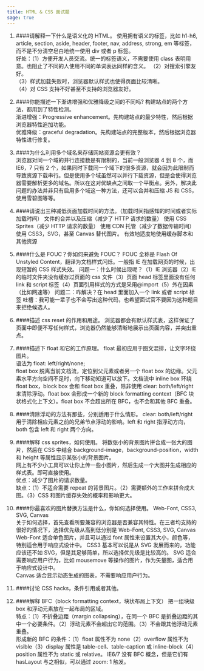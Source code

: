 ```yaml
---
title: HTML & CSS 面试题
sage: true
---
```


1. ####请解释一下什么是语义化的 HTML。
   使用拥有语义的标签，比如 h1-h6, article, section, aside, header, footer, nav, address, strong, em 等标签，而不是不分清空皂白地统一使用 div 或者 p 标签。  
   好处：（1）方便开发人员交流。统一的标签语义，不需要使用 class 表明用意。也阻止了不同的人使用不同的单词表达同样的含义。
   （2）对搜索引擎友好。  
   （3）样式加载失败时，浏览器默认样式也使得页面比较清晰。  
   （4）对 CSS 支持不好甚至不支持的浏览器友好。

1. ####你能描述一下渐进增强和优雅降级之间的不同吗?
   构建站点的两个方法，都用到了特性检测。  
   渐进增强：Progressive enhancement。先构建站点的最少特性，然后根据浏览器特性追加功能。  
   优雅降级：graceful degradation。先构建站点的完整版本，然后根据浏览器特性进行修复。

1. ####为什么利用多个域名来存储网站资源会更有效？  
   浏览器对同一个域的并行连接数是有限制的，当前一般浏览器 4 到 8 个，而 IE6，7 只有 2 个，如果同时下载同一个域下的很多资源，就会因为此限制而导致资源下载串行。但是使用多个域虽然可以并行下载资源，但是会使得浏览器需要解析更多的域名。所以在这对优缺点之间取一个平衡点。另外，解决此问题的办法并非只有启用多个域这一种方法，还可以合并和压缩 JS 和 CSS，使用雪碧图等等。

1. ####请说出三种减低页面加载时间的方法。（加载时间指感知的时间或者实际加载时间）
   文件的合并以及压缩（减少了 HTTP 请求的数量）
   使用 CSS Sprites（减少 HTTP 请求的数量）
   使用 CDN 托管（减少了数据传输时间）
   使用 CSS3，SVG，甚至 Canvas 替代图片。
   有效地适度地使用缓存脚本和其他资源

1. ####什么是 FOUC？你如何来避免 FOUC？
   FOUC 全称是 Flash Of Unstyled Content，翻译为文档样式闪烁。一般指 IE 在加载网页的时候，出现短暂的 CSS 样式失效。
   问题一：什么时候出现呢？（1）IE 浏览器（2）IE 的临时文件夹没有缓存过页面的 css 文件（3）页面 head 标签里面没有任何 link 和 script 标签（4）页面引用样式的方式是采用@import（5）外在因素（比如网速等）
   问题二：咋解决？在 head 里面加入一个 link 或者 script 标签
   吐槽：我可能一辈子也不会写出这种代码，也希望面试官不要因为这种题目来拒绝候选人。

1. ####描述 css reset 的作用和用途。
   浏览器都会有默认样式表，这样保证了页面中即便不写任何样式，浏览器仍然能够清晰地展示出页面内容，并突出重点。

1. ####描述下 float 和它的工作原理。
   float 最初应用于图文混排，让文字环绕图片。  
   语法为 float: left/right/none;  
   float box 脱离当前文档流，定位到父元素或者另一个 float box 的边缘。父元素水平方向空间不足时，向下移动知道可以放下。文档流中 inline box 环绕 float box，block box 会和 float box 重叠，除非使用 clear: both/left/right 来清除浮动。float box 会形成一个新的 block formatting context（BFC 块状格式化上下文）。float box 不会超出所在 BFC，也不会和其他 BFC 重叠。

1. ####清除浮动的方法有那些，分别适用于什么情形。
   clear: both/left/right  
   用于清除相应元素之前的兄弟节点浮动的影响。left 和 right 指浮动方向，both 包含 left 和 right 两个方向。

1. ####解释 css sprites，如何使用。
   将数张小的背景图片拼合成一张大的图片，然后在 CSS 中结合 background-image，background-position，width 和 height 等属性显示某张小的背景图片。  
   网上有不少小工具可以让你上传一些小图片，然后生成一个大图并生成相应的样式表。即可直接使用。  
   优点：减少了图片的请求数量。  
   缺点：（1）不适合需要 repeat 的背景图片。（2）需要额外的工作来拼合成大图。（3）CSS 和图片缓存失效的概率和影响更大。
1. ####你最喜欢的图片替换方法是什么，你如何选择使用。
   Web-Font, CSS3, SVG, Canvas  
   关于如何选择，首先查看所要兼容的浏览器是否兼容其特性。在三者均支持的很好的情况下，选择优先级从高到低分别是 Web-Font, CSS3, SVG, Canvas  
   Web-Font 适合单色图片，并且可以通过 font 属性来设置其大小，颜色等，特别适合用于响应式设计中。
   CSS3 基本可以说是从 SVG 发展而来的，功能应该还不如 SVG，但是其足够简单，所以选择优先级是比较高的。
   SVG 适合需要响应用户行为，比如 mousemove 等操作的图片，作为矢量图，适合用于响应式设计中。  
   Canvas 适合显示动态生成的图表，不需要响应用户行为。

1. ####讨论 CSS hacks，条件引用或者其他。

1. ####解释 BFC（block formatting context，块状布局上下文）
   把一组块级 box 和浮动元素放在一起布局的区域。  
   特点：（1）不折叠边距（margin collapsing），在同一个 BFC 是折叠边距的其中一个必要条件。（2）浮动元素不会超出它的范围。（3）不会跟其他浮动元素重叠。  
   形成新的 BFC 的条件：（1）float 属性不为 none（2）overflow 属性不为 visible（3）display 属性是 table-cell、table-caption 或 inline-block（4）position 属性不为 static 或 relative。
   IE6/7 没有 BFC 概念，但是它们有 hasLayout 与之相似，可以通过 zoom: 1 触发。
